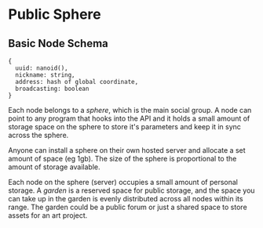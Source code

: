 # Public Sphere

## Basic Node Schema

```
{
  uuid: nanoid(),
  nickname: string,
  address: hash of global coordinate,
  broadcasting: boolean
}
```

Each node belongs to a _sphere_, which is the main social group. 
A node can point to any program that hooks into the API and it holds a small
amount of storage space on the sphere to store it's parameters and keep it in 
sync across the sphere.

Anyone can install a sphere on their own hosted server and allocate a set
amount of space (eg 1gb). The size of the sphere is proportional to the 
amount of storage available.

Each node on the sphere (server) occupies a small amount of personal storage.
A _garden_ is a reserved space for public storage, and the space you can take up 
in the garden is evenly distributed across all nodes within its range. The 
garden could be a public forum or just a shared space to store assets for an art 
project.
